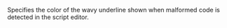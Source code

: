 Specifies the color of the wavy underline shown when malformed code is
detected in the script editor.